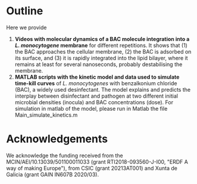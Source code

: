# Outline

Here we provide 

1. **Videos with molecular dynamics of a BAC molecule integration into a *L. monocytogene* membrane** for different repetitions. It shows that (1) the BAC approaches the cellular membrane, (2) the BAC is adsorbed on its surface, and (3) it is rapidly integrated into the lipid bilayer, where it remains at least for several nanoseconds, probably destabilising the membrane.
2. **MATLAB scripts with the kinetic model and data used to simulate time-kill curves** of *L. monocytogenes* with benzalkonium chloride (BAC), a widely used desinfectant. The model explains and predicts the interplay between disinfectant and pathogen at two different initial microbial densities (inocula) and BAC concentrations (dose). For simulation in matlab of the model, please run in Matlab the file Main_simulate_kinetics.m


# Acknowledgements
We acknowledge the funding received from the MCIN/AEI/10.13039/501100011033 (grant RTI2018-093560-J-I00, "ERDF A way of making Europe"), from CSIC (grant 20213AT001) and Xunta de Galicia (grant GAIN IN607B 2020/03).

